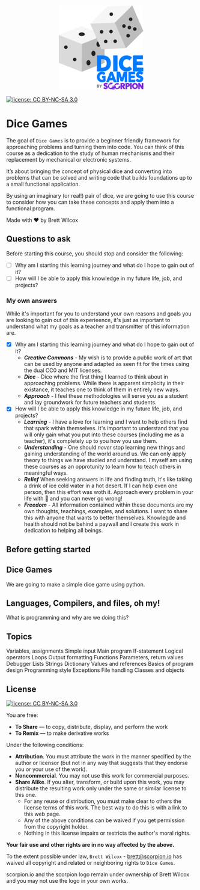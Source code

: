 <p align="center"><img src="docs/images/logo.svg" alt="Scorpion Dice Games Logo" height="225px"/></p>

[![license: CC BY-NC-SA 3.0](https://img.shields.io/badge/License-CC%20BY--NC--SA%203.0-orange.svg?style=plastic&logo=creative%20commons)](https://creativecommons.org/licenses/by-nc-sa/3.0/)

# Dice Games

The goal of `Dice Games` is to provide a beginner friendly framework for approaching problems and turning them into code. You can think of this course as a dedication to the study of human mechanisms and their replacement by mechanical or electronic systems.

It’s about bringing the concept of physical dice and converting into problems that can be solved and writing code that builds foundations up to a small functional application.

By using an imaginary (or real!) pair of dice, we are going to use this course to consider how you can take these concepts and apply them into a functional program.

Made with ❤️ by Brett Wilcox

## Questions to ask

Before starting this course, you should stop and consider the following:

- [ ] Why am I starting this learning journey and what do I hope to gain out of it?
- [ ] How will I be able to apply this knowledge in my future life, job, and projects?

### My own answers

While it's important for you to understand your own reasons and goals you are looking to gain out of this experieence, it's just as important to understand what my goals as a teacher and transmitter of this information are.

- [x] Why am I starting this learning journey and what do I hope to gain out of it?
  - **_Creative Commons_** - My wish is to provide a public work of art that can be used by anyone and adapted as seen fit for the times using the dual CC0 and MIT licenses.
  - **_Dice_** - Dice where the first thing I learned to think about in approaching problems. While there is apparent simplicity in their existance, it teaches one to think of them in entirely new ways.
  - **_Approach_** - I feel these methodologies will serve you as a student and lay groundwork for future teachers and students.
- [x] How will I be able to apply this knowledge in my future life, job, and projects?
  - **_Learning_** - I have a love for learning and I want to help others find that spark within themselves. It's important to understand that you will only gain what you put into these courses (including me as a teacher), it's completely up to you how you use them.
  - **_Understanding_** - One should _never_ stop learning new things and gaining understanding of the world around us. We can only apply theory to things we have studied and understand. I myself am using these courses as an opprotunity to learn how to teach others in meaningful ways.
  - **_Relief_** When seeking answers in life and finding truth, it's like taking a drink of ice cold water in a hot desert. If I can help even one person, then this effort was woth it. Approach every problem in your life with 💜 and you can never go wrong!
  - **_Freedom_** - All information contained within these documents are my own thoughts, teachings, examples, and solutions. I want to share this with anyone that wants to better themselves. Knowlegde and health should not be behind a paywall and I create this work in dedication to helping all beings.

## Before getting started

## Dice Games

We are going to make a simple dice game using python.

## Languages, Compilers, and files, oh my!

What is programming and why are we doing this?

## Topics

Variables, assignments
Simple input
Main program
If-statement
Logical operators
Loops
Output formatting
Functions
Parameters, return values
Debugger
Lists
Strings
Dictionary
Values and references
Basics of program design
Programming style
Exceptions
File handling
Classes and objects

## License

[![license: CC BY-NC-SA 3.0](https://img.shields.io/badge/License-CC%20BY--NC--SA%203.0-orange.svg?style=plastic&logo=creative%20commons)](https://creativecommons.org/licenses/by-nc-sa/3.0/)

You are free:

- **To Share** — to copy, distribute, display, and perform the work
- **To Remix** — to make derivative works

Under the following conditions:

- **Attribution**. You must attribute the work in the manner specified by the author or licensor (but not in any way that suggests that they endorse you or your use of the work).
- **Noncommercial**. You may not use this work for commercial purposes.
- **Share Alike**. If you alter, transform, or build upon this work, you may distribute the resulting work only under the same or similar license to this one.
  - For any reuse or distribution, you must make clear to others the license terms of this work. The best way to do this is with a link to this web page.
  - Any of the above conditions can be waived if you get permission from the copyright holder.
  - Nothing in this license impairs or restricts the author's moral rights.

**Your fair use and other rights are in no way affected by the above.**

To the extent possible under law, `Brett Wilcox` - <brett@scorpion.io> has waived all copyright and related or neighboring rights to `Dice Games`.

scorpion.io and the scorpion logo remain under ownership of Brett Wilcox and you may not use the logo in your own works.

